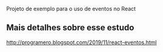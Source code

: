 Projeto de exemplo para o uso de eventos no React

## Mais detalhes sobre esse estudo

http://programero.blogspot.com/2019/11/react-eventos.html
